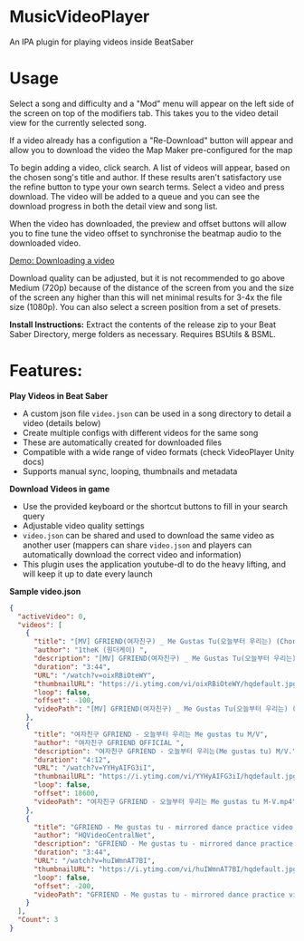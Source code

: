 # MusicVideoPlayer
An IPA plugin for playing videos inside BeatSaber

# Usage

Select a song and difficulty and a "Mod" menu will appear on the left side of the screen on top of the modifiers tab. This takes you to the video detail view for the currently selected song. 

If a video already has a configution a "Re-Download" button will appear and allow you to download the video the Map Maker pre-configured for the map

To begin adding a video, click search. A list of videos will appear, based on the chosen song's title and author. If these results aren't satisfactory use the refine button to type your own search terms. Select a video and press download. The video will be added to a queue and you can see the download progress in both the detail view and song list.

When the video has downloaded, the preview and offset buttons will allow you to fine tune the video offset to synchronise the beatmap audio to the downloaded video.

[Demo: Downloading a video](https://streamable.com/ayzjn)

Download quality can be adjusted, but it is not recommended to go above Medium (720p) because of the distance of the screen from you and the size of the screen any higher than this will net minimal results for 3-4x the file size (1080p). You can also select a screen position from a set of presets.


**Install Instructions:**
Extract the contents of the release zip to your Beat Saber Directory, merge folders as necessary.
Requires BSUtils & BSML.

# Features:
**Play Videos in Beat Saber**
* A custom json file `video.json` can be used in a song directory to detail a video (details below)
* Create multiple configs with different videos for the same song
* These are automatically created for downloaded files
* Compatible with a wide range of video formats (check VideoPlayer Unity docs)
* Supports manual sync, looping, thumbnails and metadata

**Download Videos in game**
* Use the provided keyboard or the shortcut buttons to fill in your search query
* Adjustable video quality settings
* `video.json` can be shared and used to download the same video as another user (mappers can share `video.json` and players can automatically download the correct video and information)
* This plugin uses the application youtube-dl to do the heavy lifting, and will keep it up to date every launch

**Sample video.json**
```json
{
  "activeVideo": 0,
  "videos": [
    {
      "title": "[MV] GFRIEND(여자친구) _ Me Gustas Tu(오늘부터 우리는) (Choreography Ver.)",
      "author": "1theK (원더케이) ",
      "description": "[MV] GFRIEND(여자친구) _ Me Gustas Tu(오늘부터 우리는) (Choreography Ver.)*****Hello, this is 1theK. We are working on ...",
      "duration": "3:44",
      "URL": "/watch?v=oixRBiOteWY",
      "thumbnailURL": "https://i.ytimg.com/vi/oixRBiOteWY/hqdefault.jpg?sqp=-oaymwEjCPYBEIoBSFryq4qpAxUIARUAAAAAGAElAADIQj0AgKJDeAE=&amp;rs=AOn4CLDJcaceiJ0EGqHJN8jgKOmzqkEiSg",
      "loop": false,
      "offset": -100,
      "videoPath": "[MV] GFRIEND(여자친구) _ Me Gustas Tu(오늘부터 우리는) (Choreography Ver.).mp4"
    },
    {
      "title": "여자친구 GFRIEND - 오늘부터 우리는 Me gustas tu M/V",
      "author": "여자친구 GFRIEND OFFICIAL ",
      "description": "여자친구 GFRIEND - 오늘부터 우리는(Me gustas tu) M/V.",
      "duration": "4:12",
      "URL": "/watch?v=YYHyAIFG3iI",
      "thumbnailURL": "https://i.ytimg.com/vi/YYHyAIFG3iI/hqdefault.jpg?sqp=-oaymwEjCPYBEIoBSFryq4qpAxUIARUAAAAAGAElAADIQj0AgKJDeAE=&amp;rs=AOn4CLDq4Cvxyo87B8rZNE2f8OYY8w9Fbg",
      "loop": false,
      "offset": 18600,
      "videoPath": "여자친구 GFRIEND - 오늘부터 우리는 Me gustas tu M-V.mp4"
    },
    {
      "title": "GFRIEND - Me gustas tu - mirrored dance practice video - 여자친구 오늘부터 우리는",
      "author": "HQVideoCentralNet",
      "description": "GFRIEND - Me gustas tu - mirrored dance practice 여자친구 오늘부터 우리는 (C) 2015 Source Music iTunes ...",
      "duration": "3:44",
      "URL": "/watch?v=huIWmnAT7BI",
      "thumbnailURL": "https://i.ytimg.com/vi/huIWmnAT7BI/hqdefault.jpg?sqp=-oaymwEjCPYBEIoBSFryq4qpAxUIARUAAAAAGAElAADIQj0AgKJDeAE=&amp;rs=AOn4CLCkdhbiD5iEjaqPEYxivGUhwGEXSw",
      "loop": false,
      "offset": -200,
      "videoPath": "GFRIEND - Me gustas tu - mirrored dance practice video - 여자친구 오늘부터 우리는.mp4"
    }
  ],
  "Count": 3
}
```
